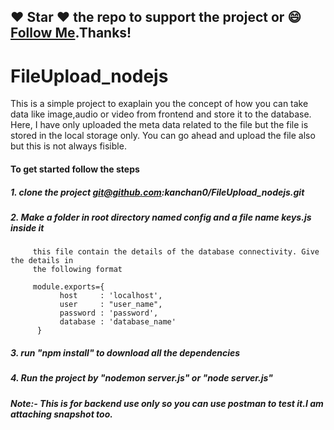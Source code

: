 ##### 
## :heart: Star :heart: the repo to support the project or :smile:[Follow Me](https://github.com/kanchan0).Thanks!

# FileUpload_nodejs
  This is a simple project to exaplain you the concept of how you can take data like image,audio or video 
  from frontend and store it to the database. Here, I have only uploaded the meta data related to the file
  but the file is stored in the local storage only. You can go ahead and upload the file also but this is 
  not always fisible.


#### To get started follow the steps 
##### 1. clone the project git@github.com:kanchan0/FileUpload_nodejs.git
##### 2. Make a folder in root directory named config and a file name keys.js inside it
         this file contain the details of the database connectivity. Give the details in
         the following format
         
         module.exports={
               host     : 'localhost',
               user     : "user_name",
               password : 'password',
               database : 'database_name'
          }
         
##### 3. run "npm install" to download all the dependencies
##### 4. Run the project by "nodemon server.js" or "node server.js"

##### Note:- This is for backend use only so you can use postman to test it.I am attaching snapshot too.

